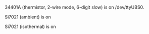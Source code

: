 34401A (thermistor, 2-wire mode, 6-digit slow) is on /dev/ttyUBS0.

Si7021 (ambient) is on 

Si7021 (isothermal) is on 

